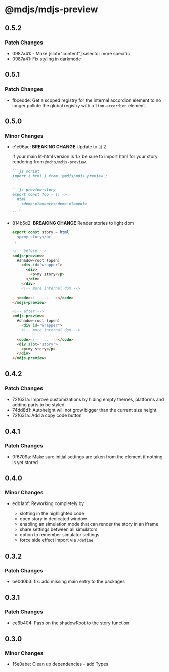 # @mdjs/mdjs-preview

## 0.5.2

### Patch Changes

- 0987a41: - Make [slot="content"] selector more specific
- 0987a41: Fix styling in darkmode

## 0.5.1

### Patch Changes

- fbcedde: Get a scoped registry for the internal accordion element to no longer pollute the global registry with a `lion-accordion` element.

## 0.5.0

### Minor Changes

- e1e96ac: **BREAKING CHANGE** Update to [lit](https://lit.dev/) 2

  If your main lit-html version is 1.x be sure to import html for your story rendering from `@mdjs/mdjs-preview`.

  ````md
  ```js script
  import { html } from '@mdjs/mdjs-preview';
  ```

  ```js preview-story
  export const foo = () =>
    html`
      <demo-element></demo-element>
    `;
  ```
  ````

- 814b5d2: **BREAKING CHANGE** Render stories to light dom

  ```js
  export const story = html`
    <p>my story</p>
  `;
  ```

  ```html
  <!-- before -->
  <mdjs-preview>
    #shadow-root (open)
      <div id="wrapper">
        <div>
          <p>my story</p>
        </div>
      </div>
      <!-- more internal dom -->

    <code><!-- ... --></code>
  </mdjs-preview>

  <!-- after -->
  <mdjs-preview>
    #shadow-root (open)
      <div id="wrapper">
      <!-- more internal dom -->

    <code><!-- ... --></code>
    <div slot="story">
      <p>my story</p>
    </div>
  </mdjs-preview>
  ```

## 0.4.2

### Patch Changes

- 72f631a: Improve customizations by hiding empty themes, platforms and adding parts to be styled.
- 74dd8d1: Autoheight will not grow bigger than the current size height
- 72f631a: Add a copy code button

## 0.4.1

### Patch Changes

- 0f6709a: Make sure initial settings are taken from the element if nothing is yet stored

## 0.4.0

### Minor Changes

- edb1abf: Reworking completely by

  - slotting in the highlighted code
  - open story in dedicated window
  - enabling an simulation mode that can render the story in an iframe
  - share settings between all simulators
  - option to remember simulator settings
  - force side effect import via `/define`

## 0.3.2

### Patch Changes

- be0d0b3: fix: add missing main entry to the packages

## 0.3.1

### Patch Changes

- ee6b404: Pass on the shadowRoot to the story function

## 0.3.0

### Minor Changes

- 15e0abe: Clean up dependencies - add Types

